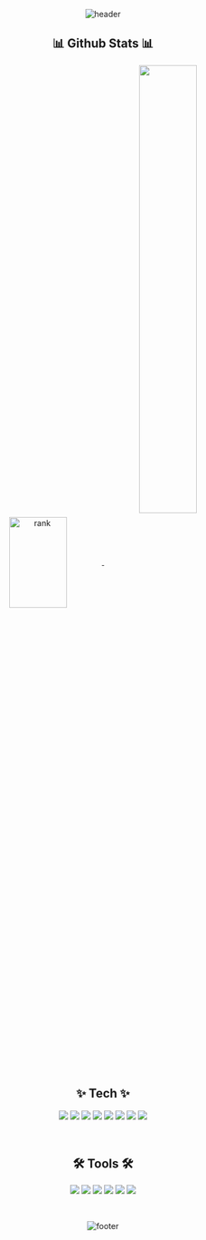 

<!--
**JaeYooooon/JaeYooooon** is a ✨ _special_ ✨ repository because its `README.md` (this file) appears on your GitHub profile.
Here are some ideas to get you started:
[![Top Langs](https://github-readme-stats.vercel.app/api/top-langs/?username=JaeYooooon&layout=compact)](https://github.com/JaeYooooon/github-readme-stats)
- 🔭 I’m currently working on ...
- 🌱 I’m currently learning ...
- 👯 I’m looking to collaborate on ...
- 🤔 I’m looking for help with ...
- 💬 Ask me about ...
- 📫 How to reach me: ...
- 😄 Pronouns: ...
- ⚡ Fun fact: ...
-->
<div align="center">

![header](https://capsule-render.vercel.app/api?type=waving&color=gradient&height=160&section=header&text=JaeYooon's%20GitHub&fontAlign=50&fontAlignY=63&fontSize=90&fontColor=FE9A2E)

## 📊 Github Stats 📊
<a href="https://opgc.me/#/users/JaeYooooon" target="_blank">
<img align="center" width="45%" height="160px" src="https://api.opgc.me/githubs/users/JaeYooooon/tag/?theme=prism" alt="rank" />
</a>

<a href="https://github.com/JaeYooooon">

<img align="center" width="45%" src="https://github-readme-stats.vercel.app/api?username=JaeYooooon&show_icons=true&theme=cobalt"/>

</a>

<!--
## 📚 Tech Stack 📚
    -->
  <br>
  <br>
  <p> 
    <h2> ✨ Tech ✨ </h2>
    <img src="https://img.shields.io/badge/Java-007396?style=for-the-square&logo=Conda-Forge&logoColor=white"> 
    <img src="https://img.shields.io/badge/JavaScript-ffb13b?style=for-the-square&logo=javascript&logoColor=white"/>
    <img src="https://img.shields.io/badge/HTML-E34F26?style=for-the-square&logo=html5&logoColor=white">
    <img src="https://img.shields.io/badge/CSS-1572B6?style=for-the-square&logo=css3&logoColor=white"/>
    <img src="https://img.shields.io/badge/BootStrap-7952B3?style=for-the-square&logo=bootstrap&logoColor=white">
    <img src="https://img.shields.io/badge/SpringBoot-6DB33F?style=for-the-square&logo=SpringBoot&logoColor=white"/>
    <img src="https://img.shields.io/badge/jQuery-0769AD?style=for-the-square&logo=jquery&logoColor=white"/>  
    <img src="https://img.shields.io/badge/MySQL-4479A1?style=for-the-square&logo=MySql&logoColor=white"/>
  </p>
  <br>
  <p>
    <h2> 🛠 Tools 🛠 </h2>
    <img src="https://img.shields.io/badge/IntelliJIDEA-000000?style=for-the-square&logo=intellijidea&logoColor=white"/>
    <img src="https://img.shields.io/badge/Eclipse-FE7A16?style=for-the-square&logo=eclipse&logoColor=white"/>
    <img src="https://img.shields.io/badge/Visual%20Studio%20Code-0078d7?style=for-the-square&logo=visual-studio-code&logoColor=white"/>
    <img src="https://img.shields.io/badge/Gradle-02303A?style=for-the-square&logo=gradle&logoColor=white"/>
    <img src="https://img.shields.io/badge/Apache%20Maven-C71A36?style=for-the-square&logo=Apache%20Maven&logoColor=white"/>
    <img src="https://img.shields.io/badge/GitHub-181717?style=for-the-square&logo=github&logoColor=white"/>
  </p>

</div>

<!--
[![Top Langs](https://github-readme-stats.vercel.app/api/top-langs/?username=JaeYooooon&layout=compact)](https://github.com/JaeYooooon/github-readme-stats)


```
class Profile {
    static final String USERNAME = "JaeYoooon";
    static final Map<TechStack, String> TECH_STACK_MAP = Map.of(
     
        Backend, Set.of(
            "java", "Spring Boot", "JPA", "myBatis"
        ),
            
        Frontend, Set.of(
            "jsp", "JQuery",
            "HTML", "CSS", "BootStrap"
        ),
            
        Database, Set.of(
            "Mysql"
        )
        
        ETC, Set.of(
            "GitHub", "Slack",
            "IntelliJIDEA", "Eclipse", "VisualStudioCode"
        )
    );
}
```-->


<div align="center">
  <br>
  
  ![footer](https://capsule-render.vercel.app/api?section=footer&type=waving&color=gradient)
  
</div>
